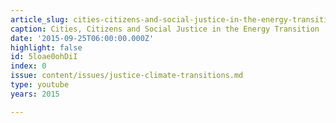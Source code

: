 ```yaml
---
article_slug: cities-citizens-and-social-justice-in-the-energy-transition
caption: Cities, Citizens and Social Justice in the Energy Transition
date: '2015-09-25T06:00:00.000Z'
highlight: false
id: 5loae0ohDiI
index: 0
issue: content/issues/justice-climate-transitions.md
type: youtube
years: 2015

---
```

